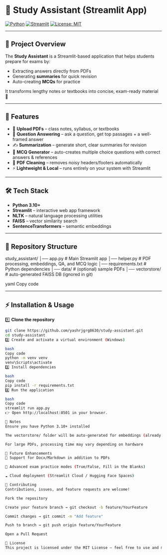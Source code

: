 # 📘 Study Assistant (Streamlit App)

[![Python](https://img.shields.io/badge/python-3.10+-blue?logo=python&logoColor=white)](https://www.python.org/)
[![Streamlit](https://img.shields.io/badge/Streamlit-App-red?logo=streamlit&logoColor=white)](https://streamlit.io/)
[![License: MIT](https://img.shields.io/badge/License-MIT-green.svg)](https://opensource.org/licenses/MIT)

---

## 🔗 Project Overview
The **Study Assistant** is a Streamlit-based application that helps students prepare for exams by:  
- Extracting answers directly from PDFs  
- Generating **summaries** for quick revision  
- Auto-creating **MCQs** for practice  

It transforms lengthy notes or textbooks into concise, exam-ready material 🚀

---

## 🚀 Features
- 📂 **Upload PDFs** – class notes, syllabus, or textbooks  
- 🔎 **Question Answering** – ask a question, get top passages + a well-framed answer  
- ✍️ **Summarization** – generate short, clear summaries for revision  
- 📝 **MCQ Generator** – auto-creates multiple choice questions with correct answers & references  
- 🧹 **PDF Cleaning** – removes noisy headers/footers automatically  
- ⚡ **Lightweight & Local** – runs entirely on your system with Streamlit  

---

## 🛠️ Tech Stack
- **Python 3.10+**  
- **Streamlit** – interactive web app framework  
- **NLTK** – natural language processing utilities  
- **FAISS** – vector similarity search  
- **SentenceTransformers** – semantic embeddings  

---

## 📂 Repository Structure
study_assistant/
│── app.py # Main Streamlit app
│── helper.py # PDF processing, embeddings, QA, and MCQ logic
│── requirements.txt # Python dependencies
│── data/ # (optional) sample PDFs
│── vectorstore/ # auto-generated FAISS DB (ignored in git)

yaml
Copy code

---

## ⚡ Installation & Usage

1️⃣ **Clone the repository**
```bash
git clone https://github.com/yashrjgrg8630/study-assistant.git
cd study-assistant
2️⃣ Create and activate a virtual environment (Windows)

bash
Copy code
python -m venv venv
venv\Scripts\activate
3️⃣ Install dependencies

bash
Copy code
pip install -r requirements.txt
4️⃣ Run the application

bash
Copy code
streamlit run app.py
👉 Open http://localhost:8501 in your browser.

📌 Notes
Ensure you have Python 3.10+ installed

The vectorstore/ folder will be auto-generated for embeddings (already ignored in .gitignore)

For large PDFs, processing time may vary depending on hardware

🎯 Future Enhancements
📄 Support for Docx/Markdown in addition to PDFs

📝 Advanced exam practice modes (True/False, Fill in the Blanks)

☁️ Cloud deployment (Streamlit Cloud / Hugging Face Spaces)

🤝 Contributing
Contributions, issues, and feature requests are welcome!

Fork the repository

Create your feature branch → git checkout -b feature/YourFeature

Commit changes → git commit -m "Add feature"

Push to branch → git push origin feature/YourFeature

Open a Pull Request

📜 License
This project is licensed under the MIT License – feel free to use and modify.
